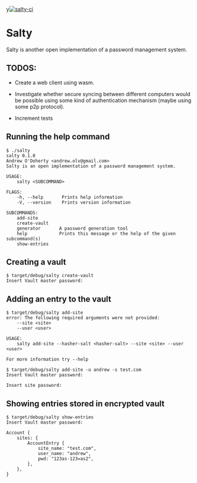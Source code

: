 y[![salty-ci](https://github.com/andrw85/salty/actions/workflows/rust.yml/badge.svg)](https://github.com/andrw85/salty/actions/workflows/rust.yml)

# Salty
Salty is another open implementation of a password management system.

## TODOS:

- Create a web client using wasm.

- Investigate whether secure syncing between different computers would be possible using some kind
  of authentication mechanism (maybe using some p2p protocol).
  
- Increment tests

## Running the help command

```
$ ./salty 
salty 0.1.0
Andrew O'Doherty <andrew.olv@gmail.com>
Salty is an open implementation of a password management system.

USAGE:
    salty <SUBCOMMAND>

FLAGS:
    -h, --help       Prints help information
    -V, --version    Prints version information

SUBCOMMANDS:
    add-site        
    create-vault    
    generator       A password generation tool
    help            Prints this message or the help of the given subcommand(s)
    show-entries    
```

## Creating a vault

```
$ target/debug/salty create-vault
Insert Vault master password: 

```

## Adding an entry to the vault
```
$ target/debug/salty add-site 
error: The following required arguments were not provided:
    --site <site>
    --user <user>

USAGE:
    salty add-site --hasher-salt <hasher-salt> --site <site> --user <user>

For more information try --help
```

```
$ target/debug/salty add-site -u andrew -s test.com
Insert Vault master password: 

Insert site password: 

```

## Showing entries stored in encrypted vault

```
$ target/debug/salty show-entries
Insert Vault master password: 

Account {
    sites: {
        AccountEntry {
            site_name: "test.com",
            user_name: "andrew",
            pwd: "123as-123=as2",
        },
    },
}
```
